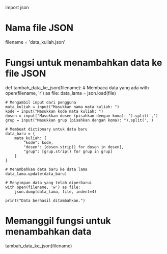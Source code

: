 import json

# Nama file JSON
filename = 'data_kuliah.json'

# Fungsi untuk menambahkan data ke file JSON
def tambah_data_ke_json(filename):
    # Membaca data yang ada
    with open(filename, 'r') as file:
        data_lama = json.load(file)

    # Mengambil input dari pengguna
    mata_kuliah = input("Masukkan nama mata kuliah: ")
    kode = input("Masukkan kode mata kuliah: ")
    dosen = input("Masukkan dosen (pisahkan dengan koma): ").split(',')
    grup = input("Masukkan grup (pisahkan dengan koma): ").split(',')

    # Membuat dictionary untuk data baru
    data_baru = {
        mata_kuliah: {
            "kode": kode,
            "dosen": [dosen.strip() for dosen in dosen],
            "grup": [grup.strip() for grup in grup]
        }
    }

    # Menambahkan data baru ke data lama
    data_lama.update(data_baru)

    # Menyimpan data yang telah diperbarui
    with open(filename, 'w') as file:
        json.dump(data_lama, file, indent=4)

    print("Data berhasil ditambahkan.")

# Memanggil fungsi untuk menambahkan data
tambah_data_ke_json(filename)
